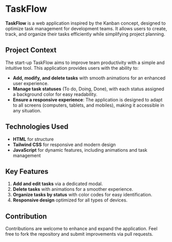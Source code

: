 # TaskFlow

**TaskFlow** is a web application inspired by the Kanban concept, designed to optimize task management for development teams. It allows users to create, track, and organize their tasks efficiently while simplifying project planning.

## Project Context

The start-up TaskFlow aims to improve team productivity with a simple and intuitive tool. This application provides users with the ability to:

- **Add, modify, and delete tasks** with smooth animations for an enhanced user experience.
- **Manage task statuses** (To do, Doing, Done), with each status assigned a background color for easy readability.
- **Ensure a responsive experience**: The application is designed to adapt to all screens (computers, tablets, and mobiles), making it accessible in any situation.

## Technologies Used

- **HTML** for structure
- **Tailwind CSS** for responsive and modern design
- **JavaScript** for dynamic features, including animations and task management

## Key Features

1. **Add and edit tasks** via a dedicated modal.
2. **Delete tasks** with animations for a smoother experience.
3. **Organize tasks by status** with color codes for easy identification.
4. **Responsive design** optimized for all types of devices.

## Contribution

Contributions are welcome to enhance and expand the application. Feel free to fork the repository and submit improvements via pull requests.
